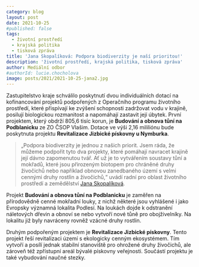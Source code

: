 ```yaml
---
category: blog
layout: post
date: 2021-10-25
#published: false
tags: 
  - životní prostředí
  - krajská politika
  - tisková zpráva
title: 'Jana Skopalíková: Podpora biodiverzity je naší prioritou!'
description: 'životní prostředí, krajská politika, tisková zpráva'
author: Mediální odbor
#authorId: lucie.chocholova
image: posts/2021/2021-10-25-jana2.jpg
---
```


Zastupitelstvo kraje schválilo poskytnutí dvou individuálních dotací na kofinancování projektů podpořených z Operačního programu životního prostředí, které přispívají ke zvýšení schopnosti zadržovat vodu v krajině, posilují biologickou rozmanitost a napomáhají zastavit její úbytek. První projektem, který obdrží 805,6 tisíc korun, je **Budování a obnova tůní na Podblanicku** ze ZO ČSOP Vlašim. Dotace ve výši 2,16 mililiónu bude poskytnuta projektu **Revitalizace Jizbické pískovny u Nymburka**.

> „Podpora biodiverzity je jednou z našich priorit. Jsem ráda, že můžeme podpořit tyto dva projekty, které pomáhají navracet krajině její dávno zapomenutou tvář. Ať už je to vytvářením soustavy tůní a mokřadů, které jsou přirozeným biotopem pro chráněné druhy živočichů nebo například obnovou zanedbaného území s velmi cennými druhy rostlin a živočichů,“ uvádí radní pro oblast životního prostředí a zemědělství [Jana Skopalíková](https://stredocesky.pirati.cz/lide/jana-skopalikova/).

Projekt **Budování a obnova tůní na Podblanicku** je zaměřen na přírodovědně cenné mokřadní louky, z nichž některé jsou vyhlášené i jako Evropsky významná lokalita Podlesí. Na loukách dojde k odstranění náletových dřevin a obnoví se nebo vytvoří nové tůně pro obojživelníky. Na lokalitu již byly navráceny rovněž vzácné druhy rostlin.

Druhým podpořeným projektem je **Revitalizace Jizbické pískovny**. Tento projekt řeší revitalizaci území s ekologicky cenným ekosystémem. Tím vytvoří a posílí jednak stabilní stanoviště pro ohrožené druhy živočichů, ale zároveň též zpřístupní areál bývalé pískovny veřejnosti. Součástí projektu je také vybudování naučné stezky.
